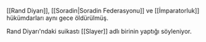 [[Rand Diyarı]], [[Soradin|Soradin Federasyonu]] ve [[İmparatorluk]] hükümdarları aynı gece öldürülmüş.  
  
Rand Diyarı'ndaki suikastı [[Slayer]] adlı birinin yaptığı söyleniyor.